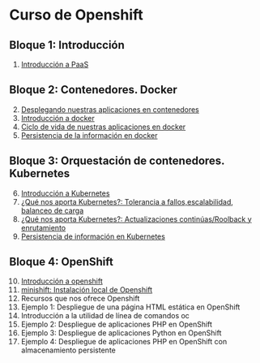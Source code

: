 # Curso de Openshift

## Bloque 1: Introducción

1. [Introducción a PaaS](curso/u01)

## Bloque 2: Contenedores. Docker

2. [Desplegando nuestras aplicaciones en contenedores](curso/u02)
3. [Introducción a docker](curso/u03)
4. [Ciclo de vida de nuestras aplicaciones en docker](curso/u04)
5. [Persistencia de la información en docker](curso/u05)

## Bloque 3: Orquestación de contenedores. Kubernetes

6. [Introducción a Kubernetes](curso/u06)
7. [¿Qué nos aporta Kubernetes?: Tolerancia a fallos,escalabilidad, balanceo de carga](curso/u07)
8. [¿Qué nos aporta Kubernetes?: Actualizaciones continúas/Roolback y enrutamiento](curso/u08)
9. [Persistencia de información en Kubernetes](curso/u09)

## Bloque 4: OpenShift

10. [Introducción a openshift](curso/u10)
11. [minishift: Instalación local de Openshift](curso/u11)
12. Recursos que nos ofrece Openshift
13. Ejemplo 1: Despliegue de una página HTML estática en OpenShift
14. Introducción a la utilidad de línea de comandos oc
15. Ejemplo 2: Despliegue de aplicaciones PHP en OpenShift
16. Ejemplo 3: Despliegue de aplicaciones Python en OpenShift
17. Ejemplo 4: Despliegue de aplicaciones PHP en OpenShift con almacenamiento persistente

